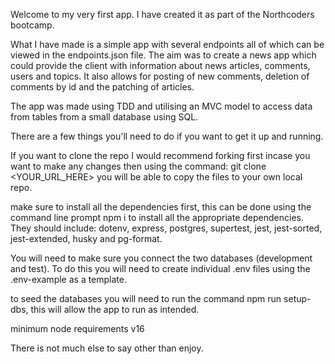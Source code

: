 Welcome to my very first app. I have created it as part of the Northcoders bootcamp. 

What I have made is a simple app with several endpoints all of which can be viewed in the endpoints.json file. The aim was to create a news app which could provide the client with information about news articles, comments, users and topics. It also allows for posting of new comments, deletion of comments by id and the patching of articles. 

The app was made using TDD and utilising an MVC model to access data from tables from a small database using SQL. 

There are a few things you'll need to do if you want to get it up and running.

If you want to clone the repo I would recommend forking first incase you want to make any changes then using the command:
git clone <YOUR_URL_HERE>  you will be able to copy the files to your own local repo.

make sure to install all the dependencies first, this can be done using the command line prompt npm i to install all the appropriate dependencies. They should include: dotenv, express, postgres, supertest, jest, jest-sorted, jest-extended, husky and pg-format.

You will need to make sure you connect the two databases (development and test).
To do this you will need to create individual .env files using the .env-example as a template.

to seed the databases you will need to run the command npm run setup-dbs, this will allow the app to run as intended. 

minimum node requirements v16

There is not much else to say other than enjoy.
